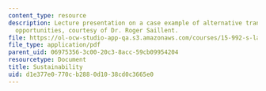 ```yaml
---
content_type: resource
description: Lecture presentation on a case example of alternative transportation
  opportunities, courtesy of Dr. Roger Saillent.
file: https://ol-ocw-studio-app-qa.s3.amazonaws.com/courses/15-992-s-lab-laboratory-for-sustainable-business-spring-2008/d1e377e0770cb2880d1038cd0c3665e0_lec_13.pdf
file_type: application/pdf
parent_uid: 06975356-3c00-20c3-8acc-59cb09954204
resourcetype: Document
title: Sustainability
uid: d1e377e0-770c-b288-0d10-38cd0c3665e0
---
```

